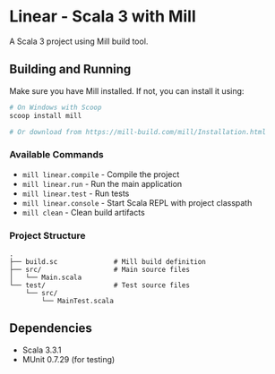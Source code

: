# Linear - Scala 3 with Mill

A Scala 3 project using Mill build tool.

## Building and Running

Make sure you have Mill installed. If not, you can install it using:

```bash
# On Windows with Scoop
scoop install mill

# Or download from https://mill-build.com/mill/Installation.html
```

### Available Commands

- `mill linear.compile` - Compile the project
- `mill linear.run` - Run the main application
- `mill linear.test` - Run tests
- `mill linear.console` - Start Scala REPL with project classpath
- `mill clean` - Clean build artifacts

### Project Structure

```
.
├── build.sc              # Mill build definition
├── src/                  # Main source files
│   └── Main.scala
└── test/                 # Test source files
    └── src/
        └── MainTest.scala
```

## Dependencies

- Scala 3.3.1
- MUnit 0.7.29 (for testing)
